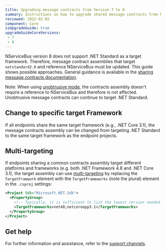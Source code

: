 ```yaml
---
title: Upgrading message contracts from Version 7 to 8
summary: Instructions on how to upgrade shared message contracts from NServiceBus version 7 to version 8.
reviewed: 2022-02-02
component: Core
isUpgradeGuide: true
upgradeGuideCoreVersions:
 - 7
 - 8
---
```


NServiceBus version 8 does not support .NET Standard as a target framework. Therefore, message contract assemblies that target `netstandard2.0` and reference NServiceBus must be updated. This guide shows possible approaches. General guidance is available in the [sharing message contracts documentation](/nservicebus/messaging/sharing-contracts.md).

Note: When using [unobtrusive mode](/nservicebus/messaging/unobtrusive-mode.md), the contracts assembly doesn't require a reference to NServiceBus and therefore is not affected. Unobtrusive message contracts can continue to target .NET Standard.

## Change to specific target Framework

If all endpoints share the same target framework (e.g., .NET Core 3.1), the message contracts assembly can be changed from targeting .NET Standard to the same target framework as the endpoint projects.

## Multi-targeting

If endpoints sharing a common contracts assembly target different platforms and frameworks (e.g. both .NET Framework 4.8 and .NET Core 3.1), the target assembly can use [multi-targeting](https://docs.microsoft.com/en-us/dotnet/standard/library-guidance/cross-platform-targeting#multi-targeting) by replacing the `TargetFramwork` element with the `TargetFrameworks` (note the plural) element in the `.csproj` settings:

```xml
<Project Sdk="Microsoft.NET.Sdk">
  <PropertyGroup>
    <!-- Typically, it is sufficient to list the lowest version needed -->
    <TargetFrameworks>net48;netcoreapp3.1</TargetFrameworks>
  </PropertyGroup>
</Project>
```

## Get help

For further information and assistance, refer to the [support channels](https://particular.net/support).
